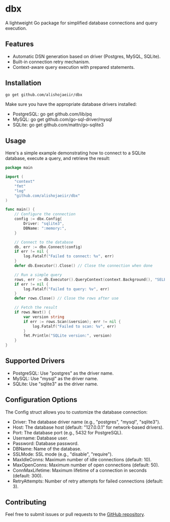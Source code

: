 # dbx
A lightweight Go package for simplified database connections and query execution.

## Features
- Automatic DSN generation based on driver (Postgres, MySQL, SQLite).
- Built-in connection retry mechanism.
- Context-aware query execution with prepared statements.

## Installation
```bash
go get github.com/alishojaeiir/dbx
```
Make sure you have the appropriate database drivers installed:

* PostgreSQL: go get github.com/lib/pq
* MySQL: go get github.com/go-sql-driver/mysql
* SQLite: go get github.com/mattn/go-sqlite3

## Usage
Here's a simple example demonstrating how to connect to a SQLite database, execute a query, and retrieve the result:

```go
package main

import (
	"context"
	"fmt"
	"log"
	"github.com/alishojaeiir/dbx"
)

func main() {
	// Configure the connection
	config := dbx.Config{
		Driver: "sqlite3",
		DBName: ":memory:",
	}

	// Connect to the database
	db, err := dbx.Connect(config)
	if err != nil {
		log.Fatalf("Failed to connect: %v", err)
	}
	defer db.Executor().Close() // Close the connection when done

	// Run a simple query
	rows, err := db.Executor().QueryContext(context.Background(), "SELECT sqlite_version()")
	if err != nil {
		log.Fatalf("Failed to query: %v", err)
	}
	defer rows.Close() // Close the rows after use

	// Fetch the result
	if rows.Next() {
		var version string
		if err := rows.Scan(&version); err != nil {
			log.Fatalf("Failed to scan: %v", err)
		}
		fmt.Println("SQLite version:", version)
	}
}
```

## Supported Drivers
* PostgreSQL: Use "postgres" as the driver name.
* MySQL: Use "mysql" as the driver name.
* SQLite: Use "sqlite3" as the driver name.

## Configuration Options
The Config struct allows you to customize the database connection:

* Driver: The database driver name (e.g., "postgres", "mysql", "sqlite3").
* Host: The database host (default: "127.0.0.1" for network-based drivers).
* Port: The database port (e.g., 5432 for PostgreSQL).
* Username: Database user.
* Password: Database password.
* DBName: Name of the database.
* SSLMode: SSL mode (e.g., "disable", "require").
* MaxIdleConns: Maximum number of idle connections (default: 10).
* MaxOpenConns: Maximum number of open connections (default: 50).
* ConnMaxLifetime: Maximum lifetime of a connection in seconds (default: 300).
* RetryAttempts: Number of retry attempts for failed connections (default: 3).

## Contributing
Feel free to submit issues or pull requests to the [GitHub repository](https://github.com/alishojaeiir/dbx).

